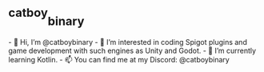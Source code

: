 <h1><sup>catboy</sup><sub>binary</sub></h1>
- 👋 Hi, I’m @catboybinary
- 👀 I’m interested in coding Spigot plugins and game development with such engines as Unity and Godot.
- 🌱 I’m currently learning Kotlin.
- 📫 You can find me at my Discord: @catboybinary
